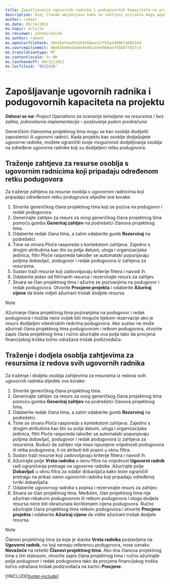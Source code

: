 ```yaml
---
title: Zapošljavanje ugovornih radnika i podugovornih kapaciteta na projektu
description: Ovaj članak objašnjava kako se zahtjevi projekta mogu popuniti osobljem korištenjem ugovornih radnika ili podugovorenim kapacitetima u aplikaciji Microsoft Dynamics 365 Project Operations.
author: rumant
ms.date: 09/14/2022
ms.topic: article
ms.reviewer: johnmichalak
ms.author: rumant
ms.openlocfilehash: 30e16efeed93ab4568eac57fb3ed46067a08524d
ms.sourcegitcommit: 08eb3be9eda44e9446c43ed9b6aefd58d77927c5
ms.translationtype: MT
ms.contentlocale: hr-HR
ms.lasthandoff: 09/15/2022
ms.locfileid: "9522426"
---
```

# <a name="staffing-a-project-with-contract-workers-and-subcontracted-capacity"></a>Zapošljavanje ugovornih radnika i podugovornih kapaciteta na projektu

_**Odnosi se na:** Project Operations za scenarije temeljene na resursima / bez zaliha, jednostavna implementacija – poslovanje putem predračuna_

Generičkim članovima projektnog tima mogu se kao osoblje dodijeliti zaposlenici ili ugovorni radnici. Kada projektu kao osoblje dodjeljujete ugovorne radnike, možete ograničiti svoje mogućnosti dodjeljivanja osoblja na određene ugovorne radnike koji su dodijeljeni retku podugovora. 

## <a name="search-for-staff-resource-requirements-with-contract-workers-that-belong-to-a-specific-subcontract-line"></a>Traženje zahtjeva za resurse osoblja s ugovornim radnicima koji pripadaju određenom retku podugovora

Za traženje zahtjeva za resurse osoblja s ugovornim radnicima koji pripadaju određenom retku podugovora slijedite ove korake:

1. Stvorite generičkog člana projektnog tima koji se poziva na podugovor i redak podugovora.
2. Generirajte zahtjev za resurs za ovog generičkog člana projektnog tima pomoću gumba **Generiraj zahtjev** na podrešetci članova projektnog tima.
3. Odaberite redak člana tima, a zatim odaberite gumb **Rezerviraj** na podrešetci. 
4. Time se otvara Ploča rasporeda s kontekstom zahtjeva. Zajedno s drugim atributima kao što su polja datumi, uloga i organizacijska jedinica, filtri Ploče rasporeda također se automatski popunjavaju poljima dobavljač, podugovor i redak podugovora iz zahtjeva za resursima.
5. Sustav traži resurse koji zadovoljavaju kriterije filtera i navodi ih. 
6. Odaberite jedan od filtriranih resursa i rezervirajte resurs za zahtjev. 
7. Stvara se član projektnog tima i ažurira se pozivanjima na podugovor i redak podugovora. Otvorite **Procjene projekta** i odaberite **Ažuriraj cijene** da biste vidjeli ažurirani trošak dodjele resursa. 

> [!NOTE]
> Ažuriranje člana projektnog tima pozivanjima na podugovor i redak podugovora i možda neće uvijek biti moguće tijekom rezervacije ako je resurs dodijeljen višestrukim redcima podugovora. Ako sustav ne može ažurirati člana projektnog tima podugovorom i retkom podugovora, otvorite zapis člana projektnog tima i ručno ažurirajte ova polja tako da procjena financijskog troška točno odražava trošak podizvođača.

## <a name="search-for-and-staff-resource-requirements-with-any-contract-worker"></a>Traženje i dodjela osoblja zahtjevima za resursima iz redova svih ugovornih radnika

Za traženje i dodjelu osoblja zahtjevima za resursima iz redova svih ugovornih radnika slijedite ove korake:

1. Stvorite generičkog člana projektnog tima.
2. Generirajte zahtjev za resurs za ovog generičkog člana projektnog tima pomoću gumba **Generiraj zahtjev** na podrešetci članova projektnog tima.
3. Odaberite redak člana tima, a zatim odaberite gumb **Rezerviraj** na podrešetci. 
4. Time se otvara Ploča rasporeda s kontekstom zahtjeva. Zajedno s drugim atributima kao što su polja datumi, uloga i organizacijska jedinica, filtri Ploče rasporeda također se automatski popunjavaju poljima dobavljač, podugovor i redak podugovora iz zahtjeva za resursima. Budući da zahtjev nije imao ispunjene vrijednosti podugovora ili retka podugovora, ti će atributi biti prazni u oknu filtra.
5. Sustav traži resurse koji zadovoljavaju kriterije filtera i navodi ih.
6. Ažurirajte polje **Vrsta radnika** u oknu filtra na vrijednost **Ugovorni radnik** radi ograničenja pretrage na ugovorne radnike. Ažurirajte polje **Dobavljač** u oknu filtra za odabir dobavljača kako biste ograničili pretragu na prikaz samo ugovornih radnika koji pripadaju određenoj tvrtki dobavljača.
7. Odaberite ugovornog radnika s popisa i rezervirajte resurs za zahtjev.
8. Stvara se član projektnog tima. Međutim, član projektnog tima nije ažuriran nikakvim podugovorom ili retkom podugovora i stoga dodjela resursa neće biti obračunata korištenjem cijena podugovora. Ručno ažurirajte člana projektnog tima retkom podugovora i otvorite **Procjene projekta** i odaberite **Ažuriraj cijene** da vidite ažurirani trošak dodjele resursa.

> [!NOTE]
> Članovi projektnog tima za koje je stavka **Vrsta radnika** postavljena na **Ugovorni radnik**, no koji nemaju referencu podugovora, nose oznaku **Nevažeće** na rešetki **Članovi projektnog tima**. Ako ima članova projektnog tima s tim statusom, otvorite zapis člana projektnog tima i ručno ažurirajte polja podugovor i redak podugovora tako da procjena financijskog troška točno odražava trošak podizvođača na kartici **Procjene**. 


[!INCLUDE[footer-include](../../includes/footer-banner.md)]
